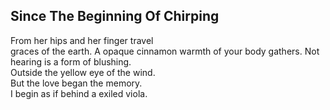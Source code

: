 Since The Beginning Of Chirping
-------------------------------
From her hips and her finger travel  
graces of the earth. A opaque cinnamon warmth of your body gathers. Not hearing is a form of blushing.  
Outside the yellow eye of the wind.  
But the love began the memory.  
I begin as if behind a exiled viola.  
